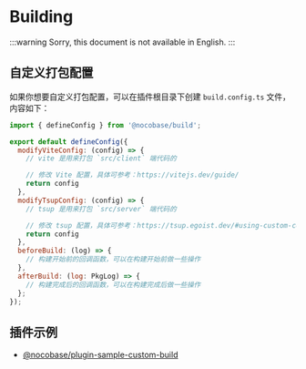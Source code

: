 # Building

:::warning
Sorry, this document is not available in English.
:::

## 自定义打包配置

如果你想要自定义打包配置，可以在插件根目录下创建 `build.config.ts` 文件，内容如下：

```js
import { defineConfig } from '@nocobase/build';

export default defineConfig({
  modifyViteConfig: (config) => {
    // vite 是用来打包 `src/client` 端代码的

    // 修改 Vite 配置，具体可参考：https://vitejs.dev/guide/
    return config
  },
  modifyTsupConfig: (config) => {
    // tsup 是用来打包 `src/server` 端代码的

    // 修改 tsup 配置，具体可参考：https://tsup.egoist.dev/#using-custom-configuration
    return config
  },
  beforeBuild: (log) => {
    // 构建开始前的回调函数，可以在构建开始前做一些操作
  },
  afterBuild: (log: PkgLog) => {
    // 构建完成后的回调函数，可以在构建完成后做一些操作
  };
});
```

## 插件示例

- [@nocobase/plugin-sample-custom-build](#)
